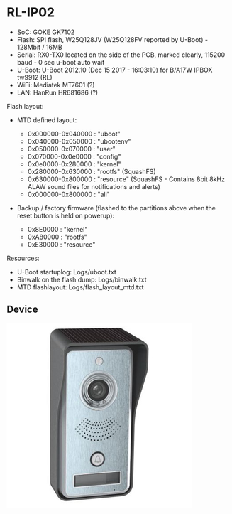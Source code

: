 # RL-IP02

* SoC: GOKE GK7102
* Flash: SPI flash, W25Q128JV (W25Q128FV reported by U-Boot) - 128Mbit / 16MB
* Serial: RX0-TX0 located on the side of the PCB, marked clearly, 115200 baud - 0 sec u-boot auto wait
* U-Boot: U-Boot 2012.10 (Dec 15 2017 - 16:03:10) for B/A17W IPBOX tw9912 (RL)
* WiFi: Mediatek MT7601 (?)
* LAN: HanRun HR681686 (?)

Flash layout:
* MTD defined layout:
	* 0x000000-0x040000 : "uboot"
	* 0x040000-0x050000 : "ubootenv"
	* 0x050000-0x070000 : "user"
	* 0x070000-0x0e0000 : "config"
	* 0x0e0000-0x280000 : "kernel"
	* 0x280000-0x630000 : "rootfs" (SquashFS)
	* 0x630000-0x800000 : "resource" (SquashFS - Contains 8bit 8kHz ALAW sound files for notifications and alerts)
	* 0x000000-0x800000 : "all"

* Backup / factory firmware (flashed to the partitions above when the reset button is held on powerup):
	* 0x8E0000 : "kernel"
	* 0xA80000 : "rootfs"
	* 0xE30000 : "resource"

Resources:
* U-Boot startuplog: Logs/uboot.txt
* Binwalk on the flash dump: Logs/binwalk.txt
* MTD flashlayout: Logs/flash_layout_mtd.txt

## Device
![Actual device](Pictures/Device.jpg)